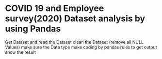 # COVID 19 and Employee survey(2020) Dataset analysis by using Pandas

Get Dataset and read the Dataset
clean the Dataset (remove all NULL Values)
make sure the Data type
make coding by pandas rules to get output
show the result
